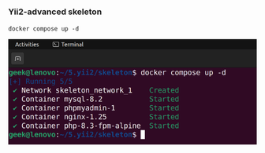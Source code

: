 ### Yii2-advanced skeleton


```shell
docker compose up -d
```

![docker](https://raw.githubusercontent.com/unixlinuxgeek/logos/main/temp/docker_up.png)